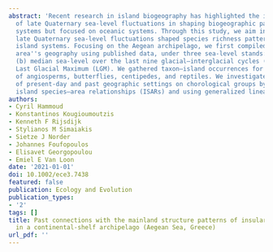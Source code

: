 ```yaml
---
abstract: 'Recent research in island biogeography has highlighted the important role
  of late Quaternary sea‐level fluctuations in shaping biogeographic patterns in insular
  systems but focused on oceanic systems. Through this study, we aim investigate how
  late Quaternary sea‐level fluctuations shaped species richness patterns in continental‐shelf
  island systems. Focusing on the Aegean archipelago, we first compiled maps of the
  area''s geography using published data, under three sea‐level stands: (a) current;
  (b) median sea‐level over the last nine glacial–interglacial cycles (MSL); and (c)
  Last Glacial Maximum (LGM). We gathered taxon–island occurrences for multiple chorotypes
  of angiosperms, butterflies, centipedes, and reptiles. We investigated the impact
  of present‐day and past geographic settings on chorological groups by analyzing
  island species–area relationships (ISARs) and using generalized linear mixed …'
authors:
- Cyril Hammoud
- Konstantinos Kougioumoutzis
- Kenneth F Rijsdijk
- Stylianos M Simaiakis
- Sietze J Norder
- Johannes Foufopoulos
- Elisavet Georgopoulou
- Emiel E Van Loon
date: '2021-01-01'
doi: 10.1002/ece3.7438
featured: false
publication: Ecology and Evolution
publication_types:
- '2'
tags: []
title: Past connections with the mainland structure patterns of insular species richness
  in a continental‐shelf archipelago (Aegean Sea, Greece)
url_pdf: ''
---
```

